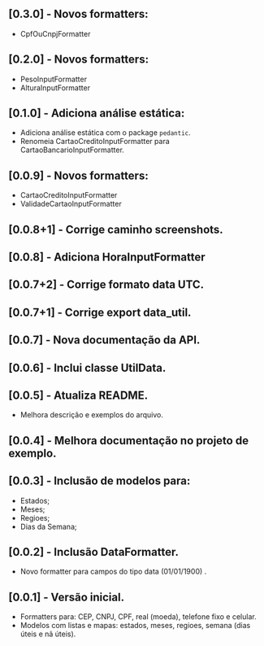 ## [0.3.0] - Novos formatters:

- CpfOuCnpjFormatter

## [0.2.0] - Novos formatters:

- PesoInputFormatter
- AlturaInputFormatter

## [0.1.0] - Adiciona análise estática:

- Adiciona análise estática com o package `pedantic`.
- Renomeia CartaoCreditoInputFormatter para CartaoBancarioInputFormatter.

## [0.0.9] - Novos formatters:

- CartaoCreditoInputFormatter
- ValidadeCartaoInputFormatter

## [0.0.8+1] - Corrige caminho screenshots.

## [0.0.8] - Adiciona HoraInputFormatter

## [0.0.7+2] - Corrige formato data UTC.

## [0.0.7+1] - Corrige export data_util.

## [0.0.7] - Nova documentação da API.

## [0.0.6] - Inclui classe UtilData.

## [0.0.5] - Atualiza README.

- Melhora descrição e exemplos do arquivo.

## [0.0.4] - Melhora documentação no projeto de exemplo.

## [0.0.3] - Inclusão de modelos para:

- Estados;
- Meses;
- Regioes;
- Dias da Semana;

## [0.0.2] - Inclusão DataFormatter.

- Novo formatter para campos do tipo data (01/01/1900) .

## [0.0.1] - Versão inicial.

- Formatters para: CEP, CNPJ, CPF, real (moeda), telefone fixo e celular.
- Modelos com listas e mapas: estados, meses, regioes, semana (dias úteis e nã úteis).
